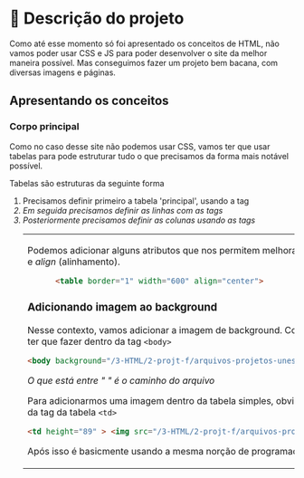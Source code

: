 # 🤞 Descrição do projeto
Como até esse momento só foi apresentado os conceitos de HTML, não vamos poder usar CSS e JS para poder desenvolver o site da melhor maneira possível. Mas conseguimos fazer um projeto bem bacana, com diversas imagens e páginas.

## Apresentando os conceitos

### Corpo principal

Como no caso desse site não podemos usar CSS, vamos ter que usar tabelas para pode estruturar tudo o que precisamos da forma mais notável possível. 

Tabelas são estruturas da seguinte forma

1. Precisamos definir primeiro a tabela 'principal', usando a tag *<table>*
2. Em seguida precisamos definir as linhas com as tags *<tr>* 
3. Posteriormente precisamos definir as colunas usando as tags *<td>* 

Podemos adicionar alguns atributos que nos permitem melhorar a visualização das tabelas, como *border* (bordas), *width* (largura) e *align* (alinhamento).

```html
      <table border="1" width="600" align="center">
```

### Adicionando imagem ao background

Nesse contexto, vamos adicionar a imagem de background. Como vamos fazer um arranjo simples e usando HTML puro, vamos ter que fazer dentro da tag `<body>`
``` html
<body background="/3-HTML/2-projt-f/arquivos-projetos-unes/arquivos-necessarios-projetos-unes/fundo.png ">
```
*O que está entre " " é o caminho do arquivo*

Para adicionarmos uma imagem dentro da tabela simples, obviamente usando só HTML, vai ser preciso usar a tag de `<img>` dentro da tag da tabela `<td>`
``` html
<td height="89" > <img src="/3-HTML/2-projt-f/arquivos-projetos-unes/arquivos-necessarios-projetos-unes/logo.png"> </td>
```

Após isso é basicmente usando a mesma norção de programação dentro das tags do HTML.